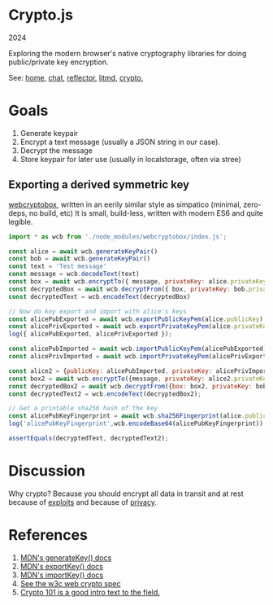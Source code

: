 # Crypto.js
2024

Exploring the modern browser's native cryptography libraries for doing public/private key encryption.

See:
[home](/),
[chat](/chat.md),
[reflector](/reflector.md),
[litmd](/lit.md),
[crypto](/notes/crypto.md),

# Goals
   1. Generate keypair
   2. Encrypt a text message (usually a JSON string in our case).
   3. Decrypt the message
   4. Store keypair for later use (usually in localstorage, often via stree)

## Exporting a derived symmetric key
 [webcryptobox](https://github.com/jo/webcryptobox), written in an eerily similar style as simpatico (minimal, zero-deps, no build, etc)
It is small, build-less, written with modern ES6 and quite legible.

```js
import * as wcb from './node_modules/webcryptobox/index.js';

const alice = await wcb.generateKeyPair()
const bob = await wcb.generateKeyPair()
const text = 'Test message'
const message = wcb.decodeText(text)
const box = await wcb.encryptTo({ message, privateKey: alice.privateKey, publicKey: bob.publicKey })
const decryptedBox = await wcb.decryptFrom({ box, privateKey: bob.privateKey, publicKey: alice.publicKey })
const decryptedText = wcb.encodeText(decryptedBox)

// Now do key export and import with alice's keys
const alicePubExported = await wcb.exportPublicKeyPem(alice.publicKey);
const alicePrivExported = await wcb.exportPrivateKeyPem(alice.privateKey);
log({ alicePubExported, alicePrivExported });

const alicePubImported = await wcb.importPublicKeyPem(alicePubExported);
const alicePrivImported = await wcb.importPrivateKeyPem(alicePrivExported);

const alice2 = {publicKey: alicePubImported, privateKey: alicePrivImported};
const box2 = await wcb.encryptTo({message, privateKey: alice2.privateKey, publicKey: bob.publicKey});
const decryptedBox2 = await wcb.decryptFrom({box: box2, privateKey: bob.privateKey, publicKey: alice2.publicKey});
const decryptedText2 = wcb.encodeText(decryptedBox2);

// Get a printable sha256 hash of the key
const alicePubKeyFingerprint = await wcb.sha256Fingerprint(alice.publicKey);
log('alicePubKeyFingerprint',wcb.encodeBase64(alicePubKeyFingerprint));

assertEquals(decryptedText, decryptedText2);
```

# Discussion
Why crypto?
Because you should encrypt all data in transit and at rest because of [exploits](https://www.bleepingcomputer.com/news/security/google-finds-more-android-ios-zero-days-used-to-install-spyware/) and because of [privacy](https://www.wired.com/story/ditch-all-those-other-messaging-apps-heres-why-you-should-use-signal/).



# References

1. [MDN's generateKey() docs](https://developer.mozilla.org/en-US/docs/Web/API/SubtleCrypto/generateKey)
1. [MDN's exportKey() docs](https://developer.mozilla.org/en-US/docs/Web/API/SubtleCrypto/exportKey)
1. [MDN's importKey() docs](https://developer.mozilla.org/en-US/docs/Web/API/SubtleCrypto/importKey)
1. [See the w3c web crypto spec](https://w3c.github.io/webcrypto/#dfn-SubtleCrypto-method-generateKey)
1. [Crypto 101 is a good intro text to the field.](https://www.crypto101.io/)

